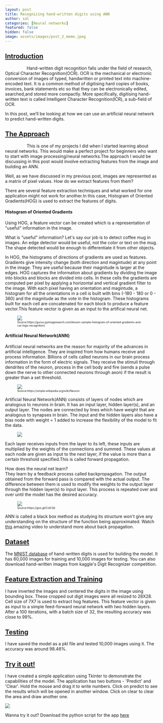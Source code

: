 ```yaml
---
layout: post
title: Recognizing hand-written digits using ANN
author: sal
categories: [Neural networks]
featured: false
hidden: false
image: assets/images/post_2_meme.jpeg
---
```


<link href="https://afeld.github.io/emoji-css/emoji.css" rel="stylesheet">
<h2><span style="text-decoration: underline;"><strong>Introduction</strong></span></h2>
<p>&nbsp;&nbsp;&nbsp;&nbsp;&nbsp;&nbsp;&nbsp;&nbsp;&nbsp;&nbsp;&nbsp;&nbsp;&nbsp;&nbsp;&nbsp;&nbsp;&nbsp; Hand-written digit recognition falls under the field of research, Optical Character Recognition(OCR). OCR is the mechanical or electronic conversion of images of typed, handwritten or printed text into machine-encoded text. It is a common method of digitising hard copies of books, invoices, bank statements etc so that they can be electronically edited, searched,and stored more compactly. More specifically, digitising hand-written text is called Intelligent Character Recognition(ICR), a sub-field of OCR.</p>
<p>In this post, we&rsquo;ll be looking at how we can use an artificial neural network to predict hand-written digits.</p>
<h2><span style="text-decoration: underline;"><strong>The Approach</strong></span></h2>
<p>&nbsp;&nbsp;&nbsp;&nbsp;&nbsp;&nbsp;&nbsp;&nbsp;&nbsp;&nbsp;&nbsp;&nbsp;&nbsp;&nbsp;&nbsp;&nbsp;&nbsp; This is one of my projects I did when I started learning about neural networks. This would make a perfect project for beginners who want to start with image processing/neural networks.The approach I would be discussing in this post would involve extracting features from the image and building an ANN.</p>
<p>Well, as we have discussed in my previous post, images are represented as a matrix of pixel values. How do we extract features from them?</p>
<p>There are several feature extraction techniques and what worked for one application might not work for another.In this case, Histogram of Oriented Gradients(HOG) is used to extract the features of digits.</p>
<h4><strong>Histogram of Oriented Gradients</strong></h4>
<p>Using HOG, a feature vector can be created which is a representation of "useful" information in the image.</p>
<p>What is "useful" information? Let's say our job is to detect coffee mug in images. An edge detector would be useful, not the color or text on the mug. The shape detected would be enough to differentiate it from other objects.</p>
</p> In HOG, the histograms of directions of gradients are used as features. Gradients give intensity change (both direction and magintude) at any point in the image. They are useful because their magnitude is larger at the edges. HOG captures the information about gradients by dividing the image into blocks and blocks are divided into cells. In these cells the gradients are computed per pixel by applying a horizontal and vertical gradient filter to the image. With each pixel having an orientation and magintude, a histogram for all the orientations in a cell is built with bins (-180 - 180 or 0 - 360) and the magnitude as the vote in the histogram. These histograms built for each cell are concatenated for each block to produce a feature vector.This feature vector is given as an input to the artifical neural net.</p>
<figure><img src="{{ site.baseurl }}/assets/images/hog_animation.gif" align = "middle"><figcaption style = "font-size:9px;"> Source:https://gurus.pyimagesearch.com/lesson-sample-histogram-of-oriented-gradients-and-car-logo-recognition/</figcaption></figure>
<h4><strong>Artificial Neural Network(ANN)</strong></h4>
<p>Artificial neural networks are the reason for majority of the advances in artificial intelligence. They are inspired from how humans receive and process information. Billions of cells called neurons in our brain process information in the form of electric signals. They receive the stimuli through dendrites of the neuron, process in the cell body and fire (sends a pulse down the nerve to other connected neurons through axon) if the result is greater than a set threshold.</p>
<figure><img src="{{ site.baseurl }}/assets/images/neuron.png" align = "middle"><figcaption style = "font-size:9px;"> Source:https://simple.wikipedia.org/wiki/Neuron</figcaption></figure>
<p>Artificial Neural Network(ANN) consists of layers of nodes which are analogous to neurons in brain. It has an input layer, hidden layer(s), and an output layer. The nodes are connected by lines which have weight that are analogous to synapses in brain. The input and the hidden layers also have a bias node with weight = 1 added to increase the flexibility of the model to fit the data.</p>
<figure><img src="{{ site.baseurl }}/assets/images/ann.PNG" align = "middle"></figure>
<p>Each layer receives inputs from the layer to its left, these inputs are multiplied by the weights of the connections and summed. These values at each node are given as input to the next layer, if the value is more than a certain threshold specified.This is called forward propagation.</p> 
<p>How does the neural net learn?<br> They learn by a feedback process called backpropagation. The output obtained from the forward pass is compared with the actual output. The difference between them is used to modify the weights to the output layer through the hidden layer(s) to input layer. This process is repeated over and over until the model has the desired accuracy.</p>
<figure><img src="{{ site.baseurl }}/assets/images/backprop.png" align = "middle"><figcaption style = "font-size:9px;"> Source:https://goo.gl/Cs5r3d</figcaption></figure>
<p>ANN is called a black box method as studying its structure won't give any understanding on the structure of the function being approximated. Watch <a href="https://www.youtube.com/watch?v=x_Eamf8MHwU" target="_blank">this</a> amazing video to understand more about back propagation.</p>
<h2><span style="text-decoration: underline;"><strong>Dataset</strong></span></h2>
<p>The <a href = "http://yann.lecun.com/exdb/mnist/" target="_blank">MNIST database</a> of hand-written digits is used for building the model. It has 60,000 images for training and 10,000 images for testing. You can also download hand-written images from kaggle's Digit Recognizer competition.</p>
<h2><span style="text-decoration: underline;"><strong>Feature Extraction and Training</strong></span></h2>
<p>I have inverted the images and centered the digits in the image using bounding box. These cropped out digit images were all resized to 28X28. Cell size of 7X7 is used to extract hog features. This feature vector is given as input to a simple feed-forward neural network with two hidden layers. After a 100 iterations, with a batch size of 32, the resulting accuracy was close to 99%. </p>
<h2><span style="text-decoration: underline;"><strong>Testing</strong></span></h2>
I have saved the model as a pkl file and tested 10,000 images using it. The accuracy was around 98.46%.
<h2><span style="text-decoration: underline;"><strong>Try it out!</strong></span></h2>
<p>I have created a simple application using Tkinter to demonstrate the capabilities of the model. The application has two buttons - 'Predict' and 'Clear'. Hold the mouse and drag it to write numbers. Click on predict to see the results which will be opened in another window. Click on clear to clear the area and draw another one.</p>
<img src="{{ site.baseurl }}/assets/images/app2_gif.gif" align="middle">
<p>Wanna try it out? Download the python script for the app <a href="https://github.com/mahi27/Digit-Recognizer" target="_blank"> here</a></p>
